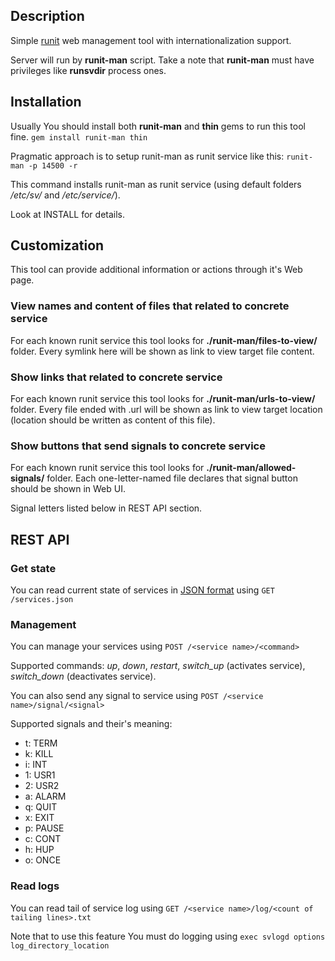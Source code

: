 ## Description

Simple [runit](http://smarden.org/runit/ "runit home page") web management tool with internationalization support.

Server will run by **runit-man** script. Take a note that **runit-man** must have privileges like **runsvdir** process ones.

## Installation

Usually You should install both **runit-man** and **thin** gems to run this tool fine.
`gem install runit-man thin`


Pragmatic approach is to setup runit-man as runit service like this:
`runit-man -p 14500 -r`

This command installs runit-man as runit service (using default folders */etc/sv/* and */etc/service/*). 

Look at INSTALL for details.

## Customization

This tool can provide additional information or actions through it's Web page.

### View names and content of files that related to concrete service

For each known runit service this tool looks for **./runit-man/files-to-view/** folder.
Every symlink here will be shown as link to view target file content.

### Show links that related to concrete service

For each known runit service this tool looks for **./runit-man/urls-to-view/** folder.
Every file ended with .url will be shown as link to view target location (location should be written as content of this file).

### Show buttons that send signals to concrete service

For each known runit service this tool looks for **./runit-man/allowed-signals/** folder.
Each one-letter-named file declares that signal button should be shown in Web UI.

Signal letters listed below in REST API section.

## REST API

### Get state

You can read current state of services in [JSON format](http://www.json.org/ "JSON home page") using
`GET /services.json`

### Management

You can manage your services using
`POST /<service name>/<command>`

Supported commands: *up*, *down*, *restart*, *switch_up* (activates service), *switch_down* (deactivates service).

You can also send any signal to service using
`POST /<service name>/signal/<signal>`

Supported signals and their's meaning:

* t: TERM
* k: KILL
* i: INT
* 1: USR1
* 2: USR2
* a: ALARM
* q: QUIT
* x: EXIT
* p: PAUSE
* c: CONT
* h: HUP
* o: ONCE

### Read logs

You can read tail of service log using
`GET /<service name>/log/<count of tailing lines>.txt`

Note that to use this feature You must do logging using 
`exec svlogd options log_directory_location`

